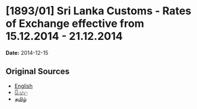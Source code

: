 # [1893/01] Sri Lanka Customs - Rates of Exchange effective from 15.12.2014 - 21.12.2014

**Date:** 2014-12-15

## Original Sources

- [English](https://documents.gov.lk/view/extra-gazettes/2014/12/1893-01_E.pdf)
- [සිංහල](https://documents.gov.lk/view/extra-gazettes/2014/12/1893-01_S.pdf)
- [தமிழ்](https://documents.gov.lk/view/extra-gazettes/2014/12/1893-01_T.pdf)
